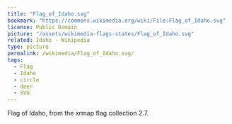 ```yaml
---
title: "Flag_of_Idaho.svg"
bookmark: "https://commons.wikimedia.org/wiki/File:Flag_of_Idaho.svg"
license: Public Domain
picture: "/assets/wikimedia-flags-states/Flag_of_Idaho.svg"
related: Idaho - Wikipedia
type: picture
permalink: /wikimedia/Flag_of_Idaho.svg/
tags:
  - Flag
  - Idaho
  - circle
  - deer
  - SVG
---
```

Flag of Idaho, from the xrmap flag collection 2.7.
